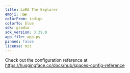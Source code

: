 ```yaml
---
title: LoRA The Explorer
emoji: 🔎🖼️
colorFrom: indigo
colorTo: blue
sdk: gradio
sdk_version: 3.39.0
app_file: app.py
pinned: false
license: mit
---
```


Check out the configuration reference at https://huggingface.co/docs/hub/spaces-config-reference
